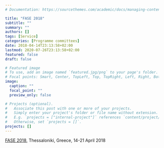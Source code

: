 ```yaml
---
# Documentation: https://sourcethemes.com/academic/docs/managing-content/

title: "FASE 2018"
subtitle: ""
summary: ""
authors: []
tags: [Service]
categories: [Programme committees]
date: 2018-04-14T23:13:58+02:00
lastmod: 2020-07-26T23:13:58+02:00
featured: false
draft: false

# Featured image
# To use, add an image named `featured.jpg/png` to your page's folder.
# Focal points: Smart, Center, TopLeft, Top, TopRight, Left, Right, BottomLeft, Bottom, BottomRight.
image:
  caption: ""
  focal_point: ""
  preview_only: false

# Projects (optional).
#   Associate this post with one or more of your projects.
#   Simply enter your project's folder or file name without extension.
#   E.g. `projects = ["internal-project"]` references `content/project/deep-learning/index.md`.
#   Otherwise, set `projects = []`.
projects: []
---
```

[FASE 2018](http://www.etaps.org/index.php/2018/fase), Thessaloniki, Greece, 14-21 April 2018

